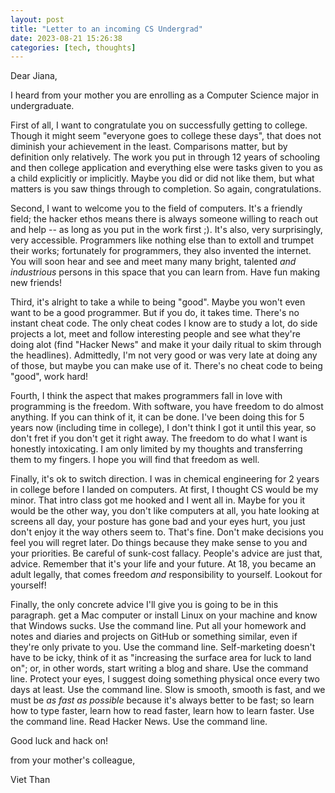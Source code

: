 ```yaml
---
layout: post
title: "Letter to an incoming CS Undergrad"
date: 2023-08-21 15:26:38
categories: [tech, thoughts]
---
```


Dear Jiana,

I heard from your mother you are enrolling as a Computer Science major in undergraduate. 

First of all, I want to congratulate you on successfully getting to college. Though it might seem "everyone goes to college these days", that does not diminish your achievement in the least. Comparisons matter, but by definition only relatively. The work you put in through 12 years of schooling and then college application and everything else were tasks given to you as a child explicitly or implicitly. Maybe you did or did not like them, but what matters is you saw things through to completion. So again, congratulations. 

Second, I want to welcome you to the field of computers. It's a friendly field; the hacker ethos means there is always someone willing to reach out and help -- as long as you put in the work first ;). It's also, very surprisingly, very accessible. Programmers like nothing else than to extoll and trumpet their works; fortunately for programmers, they also invented the internet. You will soon hear and see and meet many many bright, talented _and industrious_ persons in this space that you can learn from. Have fun making new friends!

Third, it's alright to take a while to being "good". Maybe you won't even want to be a good programmer. But if you do, it takes time. There's no instant cheat code. The only cheat codes I know are to study a lot, do side projects a lot, meet and follow interesting people and see what they're doing alot (find "Hacker News" and make it your daily ritual to skim through the headlines). Admittedly, I'm not very good or was very late at doing any of those, but maybe you can make use of it. There's no cheat code to being "good", work hard!

Fourth, I think the aspect that makes programmers fall in love with programming is the freedom. With software, you have freedom to do almost anything. If you can think of it, it can be done. I've been doing this for 5 years now (including time in college), I don't think I got it until this year, so don't fret if you don't get it right away. The freedom to do what I want is honestly intoxicating. I am only limited by my thoughts and transferring them to my fingers. I hope you will find that freedom as well.


Finally, it's ok to switch direction. I was in chemical engineering for 2 years in college before I landed on computers. At first, I thought CS would be my minor. That intro class got me hooked and I went all in. Maybe for you it would be the other way, you don't like computers at all, you hate looking at screens all day, your posture has gone bad and your eyes hurt, you just don't enjoy it the way others seem to. That's fine. Don't make decisions you feel you will regret later. Do things because they make sense to you and your priorities. Be careful of sunk-cost fallacy. People's advice are just that, advice. Remember that it's your life and your future. At 18, you became an adult legally, that comes freedom _and_ responsibility to yourself. Lookout for yourself!

Finally, the only concrete advice I'll give you is going to be in this paragraph. get a Mac computer or install Linux on your machine and know that Windows sucks. Use the command line. Put all your homework and notes and diaries and projects on GitHub or something similar, even if they're only private to you. Use the command line. Self-marketing doesn't have to be icky, think of it as "increasing the surface area for luck to land on"; or, in other words, start writing a blog and share. Use the command line. Protect your eyes, I suggest doing something physical once every two days at least. Use the command line. Slow is smooth, smooth is fast, and we must be *as fast as possible* because it's always better to be fast; so learn how to type faster, learn how to read faster, learn how to learn faster. Use the command line. Read Hacker News. Use the command line.

Good luck and hack on! 


from your mother's colleague,



Viet Than
